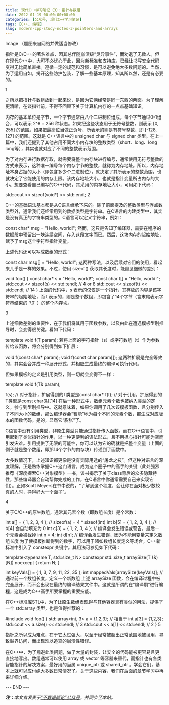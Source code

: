 ```yaml
---
title: 现代C++学习笔记（3）：指针与数组
date: 2022-01-19 00:00:00+08:00
categories: [公众号, 现代C++学习笔记]
tags: [C++, 编程]
slug: modern-cpp-study-notes-3-pointers-and-arrays
---
```


Image
（题图来自网络并做适当修改）

指针是C/C++的著名难点，因其总伴随崩溃级“灵异事件”，而劝退了无数人。但在现代C++中，大可不必忧心于此，因为新标准和支持库，已经让书写安全代码变得无比简单直接。遵循一定的规范和习惯，是可以避免绝大多数问题的。当然，为了运用自如，揭开这些防护包装，了解一些基本原理，知其所以然，还是有必要的。

1

之所以把指针与数组放到一起来说，是因为它俩经常是同一东西的两面。为了理解更清晰，在谈指针前，不得不回顾下关于计算机内存的一点点基础知识。

内存的基本单位是字节，一个字节通常由八个二进制位组成。每个字节通过0-1组合，可以表示 2^8 = 256 种状态。如果把这些状态用于无符号整数，则表示 [0, 255] 的范围。如果把最高位当做正负号，所表示的则是有符号整数，即 [-128, 127] 的范围。这就是 C++语言中的 unsigned char 与 signed char 类型。在上一篇中，我们还提到了其他占用不同大小内存块的整数类型（short、long、long long等），其实也就对应了不同的整数表示范围。

为了对内存进行数据存取，就需要将整个内存块进行编号，通常使用无符号整数的方式来表示，这种唯一编号每个内存字节的整数，就称为内存地址。所以，内存地址本身占据的大小（即包含多少个二进制位），就决定了其所表示的整数范围，也就决定了它能使用的内存上限。该内存地址大小，也就是指针变量所占内存的大小。想要查看自己编写的C++代码，其采用的内存地址大小，可用如下代码：

std::cout << sizeof(void*) << std::endl;
2

C++的基础语法基本都是从C语言继承下来的。除了前面提及的整数类型与浮点数类型外，通常我们还经常用到的数据类型是字符串。在C语言的内建类型中，其实是没有真正的字符串类型的。C语言可以定义字符串，例如：

const char* msg = "Hello, world!";
然而，这只是告知了编译器，需要在程序的数据段中预留出一块连续空间，存入这段文字而已。然后，这块内存的起始地址，赋予了msg这个字符型指针变量。

上述代码还可以写成数组的形式：

const char msg[] = "Hello, world!";
这两种写法，以及后续对它们的使用，看起来几乎是一样的效果。不过，使用 sizeof() 获取其长度时，能窥见细微的差别：

void foo() {
  const char* s = "Hello, world!";
  const char t[] = "Hello, world!";
  std::cout << sizeof(s) << std::endl; // 4 or 8
  std::cout << sizeof(t) << std::endl; // 14
}
上面的代码中，s 表示的仅仅是一个指针，其存放的内容是该字符串的起始地址，而 t 表示的，则是整个数组，即包含了14个字节（含末尾表示字符串结束的 '\0' ）的整个内存块。

3

上述细微差别的重要性，在于我们将其用于函数参数，以及由此在遭遇模板型别推导时，会变得很关键。看如下代码：

template<typename T>
void f(T param);
若将上面的字符指针（s）或字符数组（t）作为参数传给该函数，将会分别得到如下扩展：

void f(const char* param);
void f(const char param[]);
这两种扩展是完全等效的，其实会合并成一种展开形式，并相应生成最终的编译可执行代码。

但如果模板的定义是引用类型，则一切就会变得不一样：

template<typename T>
void f(T& param);

f(s); // 对于指针，扩展得到的T类型是const char*
f(t); // 对于引用，扩展得到的T类型是const char(&)[14]
在后一种形式中，数组元素个数也被纳入类型的定义，参与到型别推导中。这就意味着，如果你调用了几次该模板函数，且分别传入了不同大小的数组，那么编译器会“智能”地为每个不同的元素个数，都生成对应版本的函数代码。是的，显然它“膨胀”了。

C语言中没有引用类型，非原生类型只能通过指针传入函数。而在C++语言中，引用起到了类似指针的作用，以一种更便利的语法形式，且不用担心指针可能为空而引发灾难。引用提供了无限的可能性，你可以认为它的确就是把整个变量（上面的例子就是整个数组，即那14个字节的内存块）传递到了函数中。

大多数情况下，上述知识都更像是没有实际用途的“屠龙之技”。但这种对语言的深度理解，正是熟练掌握C++这门语言，成为这个圈子中的高手的关键（此处强烈推荐《深度探索C++对象模型》一书，该书揭示了关于class背后的众多隐藏特性，那些编译器会自动帮你完成的工作，在C语言中你通常需要自己来实现它们）。正如Scott Meyers在书中说的，“了解到这个程度，会让你在面对极少数较真的人时，挣得好大一个面子”。

4

关于C/C++的原生数组，通常其元素个数（即数组长度）是个常数：

int a[] = { 1, 2, 3, 4 }; // sizeof(a) = 4 * sizeof(int)
int b[5] = { 1, 2, 3, 4 }; // b[4] 会自动填充为 0
int c[3] = { 1, 2, 3, 4 }; // 编译会发生错误或警告，最后一个元素会被截掉
int n = 4;
int d[n]; // 编译会发生错误，因为不能用变量来定义数组长度
为了使模板推断得到的数字，可以用于诸如数组长度定义等场合，C++新标准中引入了 constexpr 关键字。其用法可参见如下代码：

template<typename T, std::size_t N>
constexpr std::size_t arraySize(T (&)[N]) noexcept
{
  return N;
}

int keyVals[] = { 1, 3, 7, 9, 11, 22, 35 };
int mappedVals[arraySize(keyVals)]; // 通过前一个数组长度，定义一个新数组
上述 arraySize 函数，会在编译过程中被完全展开，而不会出现在最终的编译结果文件中。这就是所谓的在“编译期”进行编程，这是成为C++高手所要掌握的重要技能。

在C++标准库STL中，为了让原生数组表现得与其他容器具有类似的用法，提供了一个 std::array 类型，也是值得推荐的：

#include <array>
void foo()
{
  std::array<int, 3> a = {1,2,3}; // 相当于 int a[3] = {1,2,3};
  std::cout << a.size() << std::endl; // 3
  std::cout << a[1] << std::endl; // 2
}
5

指针之所以成为难点，在于它太过强大，以至于经常被超出正常范围地被误用，导致越界访问，而出现难以追查的崩溃性错误。

在C++中，为了规避此类问题，做了大量的封装，让安全的代码能被更容易且更直接地写出。数组通常可以使用 array 或 vector 等容器来替代，而指针也有各类智能指针的解决方案，最好用的当属 unique_ptr 或 shared_ptr 。学会它们，基本上就可以应付绝大多数日常情况了。关于这些内容，我们在后面的章节学习中再来详细介绍。

<div class="p-5 text-center">--- END ---</div>

<i><b>注：</b>本文首发表于[“不靠谱颜论”公众号](https://mp.weixin.qq.com/s/zieV1X1z2YpNUp0ydv3a_g)，并同步至本站。</i>

